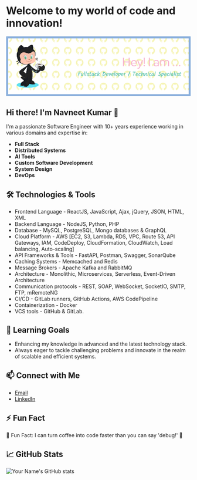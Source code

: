 # Welcome to my world of code and innovation!

![Header Image](https://github.com/navneetgzb/navneetgzb/blob/main/github-header-image.png)

## Hi there! I'm Navneet Kumar 👋

I'm a passionate Software Engineer with 10+ years experience working in various domains and expertise in:

- **Full Stack**
- **Distributed Systems**
- **AI Tools**
- **Custom Software Development**
- **System Design**
- **DevOps**

## 🛠️ Technologies & Tools
- Frontend Language - ReactJS, JavaScript, Ajax, jQuery, JSON, HTML, XML 
- Backend Language - NodeJS, Python, PHP 
- Database - MySQL, PostgreSQL, Mongo databases & GraphQL 
- Cloud Platform - AWS [EC2, S3, Lambda, RDS, VPC, Route 53, API Gateways, IAM, CodeDeploy, CloudFormation, CloudWatch, Load balancing, Auto-scaling] 
- API Frameworks & Tools - FastAPI, Postman, Swagger, SonarQube 
- Caching Systems - Memcached and Redis 
- Message Brokers - Apache Kafka and RabbitMQ 
- Architecture - Monolithic, Microservices, Serverless, Event-Driven Architecture 
- Communication protocols - REST, SOAP, WebSocket, SocketIO, SMTP, FTP, mRemoteNG
- CI/CD - GitLab runners, GitHub Actions, AWS CodePipeline 
- Containerization - Docker 
- VCS tools - GitHub & GitLab.

## 🌱 Learning Goals
- Enhancing my knowledge in advanced and the latest technology stack.
- Always eager to tackle challenging problems and innovate in the realm of scalable and efficient systems.

## 📫 Connect with Me
- [Email](mailto:navneetkumargzb@gmail.com)
- [LinkedIn](https://www.linkedin.com/in/navneetkumarghzb)

## ⚡ Fun Fact
🌟 Fun Fact: I can turn coffee into code faster than you can say 'debug!' 🚀

## 📈 GitHub Stats
![Your Name's GitHub stats](https://github-readme-stats.vercel.app/api?username=yourusername&show_icons=true&theme=radical)

